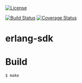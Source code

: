 [![License](https://poser.pugx.org/portatext/php-sdk/license)](https://packagist.org/packages/portatext/php-sdk)

[![Build Status](https://travis-ci.org/PortaText/erlang-sdk.svg?branch=master)](https://travis-ci.org/PortaText/erlang-sdk)
[![Coverage Status](https://coveralls.io/repos/PortaText/erlang-sdk/badge.svg?branch=master&service=github)](https://coveralls.io/github/PortaText/erlang-sdk?branch=master)

# erlang-sdk


# Build


```
$ make
```
